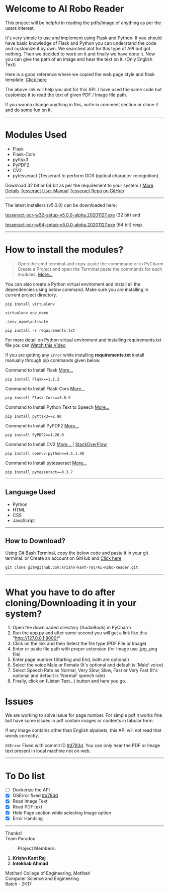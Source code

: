 # Welcome to AI Robo Reader
This project will be helpful in reading the pdfs/image of anything as per the users interest.

It's very simple to use and implement using Flask and Python. If you should have basic knowledge of Flask and Python you can understand the code and customize it by own.
We searched alot for this type of API but got nothing. Then we decided to work on it and finally we have done it.
Now you can give the path of an image and hear the text on it. (Only English Text)

Here is a good reference where we copied the web page style and flask template: [Click here](https://dev.to/siddheshshankar/build-a-text-to-speech-service-with-python-flask-framework-3966)


The above link will help you alot for this API.
I have used the same code but customize it to read the text of given PDF / Image file path.

If you wanna change anything in this, write in comment section or clone it and do some fun on it.
***
# Modules Used
- Flask
- Flask-Cors
- pyttsx3
- PyPDF2
- CV2
- pytesseract (Tesseract to perform OCR (optical character recognition). 

Download 32 bit or 64 bit as per the requirement to your system.) [More Details](https://github.com/UB-Mannheim/tesseract/wiki) [Tesseract User Manual](https://tesseract-ocr.github.io/tessdoc/Home.html)
 [Tesseract Repo on GitHub](https://github.com/tesseract-ocr/tesseract)

***
The latest installers (v5.0.0) can be downloaded here:

[tesseract-ocr-w32-setup-v5.0.0-alpha.20201127.exe](https://digi.bib.uni-mannheim.de/tesseract/tesseract-ocr-w32-setup-v5.0.0-alpha.20201127.exe) (32 bit) and

[tesseract-ocr-w64-setup-v5.0.0-alpha.20201127.exe](https://digi.bib.uni-mannheim.de/tesseract/tesseract-ocr-w64-setup-v5.0.0-alpha.20201127.exe) (64 bit) resp.

***
# How to install the modules?
> Open the cmd terminal and copy-paste the commmand or in PyCharm Create a Project and open the Terminal paste the commands for each modules. [More...](https://www.jetbrains.com/help/pycharm/installing-uninstalling-and-upgrading-packages.html)

You can also create a Python virtual enviroment and install all the dependencies using below command.
Make sure you are installing in current project directory.

```
pip install virtualenv
```
```
virtualenv env_name
```
```
.\env_name\activate
```
```
pip install -r requirements.txt
```
For more detail on Python virtual enviroment and installing requirements.txt file you can [Watch this Video](https://www.codewithharry.com/videos/python-tutorials-for-absolute-beginners-43)

If you are getting any ``` Error ``` while installing **requirements.txt** install manually through pip commands given below. 

Command to Install Flask [More...](https://pypi.org/project/Flask/)
```
pip install Flask==1.1.2
```
Command to Install Flask-Cors [More...](https://pypi.org/project/Flask-Cors/)
```
pip install Flask-Cors==3.0.9
```
Command to Install Python Text to Speech [More...](https://pypi.org/project/pyttsx3/)
```
pip install pyttsx3==2.90
```
Command to Install PyPDF2 [More...](https://pypi.org/project/PyPDF2/)
```
pip install PyPDF2==1.26.0
```
Command to Install CV2 [More... ](https://pypi.org/project/opencv-python/) |  [  StackOverFlow](https://stackoverflow.com/questions/57883178/how-to-install-cv2)
```
pip install opencv-python==4.5.1.48
```
Command to Install pytesseract [More...](https://pypi.org/project/pytesseract/)
```
pip install pytesseract==0.3.7
```
***
## Language Used
- Python
- HTML
- CSS
- JavaScript
***
## How to Download?
Using Git Bash Terminal, copy the below code and paste it in your git terminal. or Create an account on GitHub and [Click here](https://github.com/krishn-kant-raj/AI-Robo-Reader/archive/master.zip)
```
git clone git@github.com:krishn-kant-raj/AI-Robo-Reader.git
```
***
# What you have to do after cloning/Downloading it in your system? 

1. Open the downloaded directory (AudioBook) in PyCharm
2. Run the app.py and after some second you will get a link like this "http://127.0.0.1:8000/"
3. Click on the link and then Select the file type (PDF File or Image)
4. Enter or paste file path with proper extension (for Image use .jpg,.png file)
4. Enter page number (Starting and End, both are optional)
5. Select the voice Male or Female (It's optional and default is 'Male' voice) 
6. Select Speech Rate as Normal, Very Slow, Slow, Fast or Very Fast (It's optional and default is 'Normal' speech rate)
7. Finally, click on (Listen Text...) button and here you go.

# Issues
We are working to solve issue for page number. For simple pdf it works fine but have some issues in pdf contain images or contents in tabular form.

If any image contains other than English alpabets, this API will not read that words correctly. 

``` OSError ``` Fixed with commit ID [#d783d](https://github.com/krishn-kant-raj/AI-Robo-Reader/commit/d783d204fc6017cb03b8ceac6eccad145ccb4c56). You can only hear the PDF or Image text present in local machine not on web.
***
# To Do list
- [ ] Dockerize the API
- [x] OSError fixed [#d783d](https://github.com/krishn-kant-raj/AI-Robo-Reader/commit/d783d204fc6017cb03b8ceac6eccad145ccb4c56)
- [x] Read Image Text
- [x] Read PDF text
- [x] Hide Page section while selecting Image option
- [x] Error Handling
***
Thanks!<br>
Team Paradox

> **Project Members:**
1. **Krishn Kant Raj**
2. **Intekhab Ahmad**

Motihari College of Engineering, Motihari<br>
Computer Science and Engineering<br>
Batch - 2K17<br>
